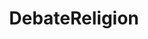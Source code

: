 ---
title: DebateReligion
crosslinks:
- ThroughAGlassDarkly
- askphilosophy
- DebateAChristian
- Christianity
- atheism
- Judaism
- AcademicBiblical
- DebateAnAtheist
- ThroughAGlassLightly
- religion
- youtubefactsbot
- TMBR
- islam
- philosophy
- cosmologicalargument
- exmuslim
- autourbanbot
- DebateEvolution
- AskHistorians
- EsotericOccult
---